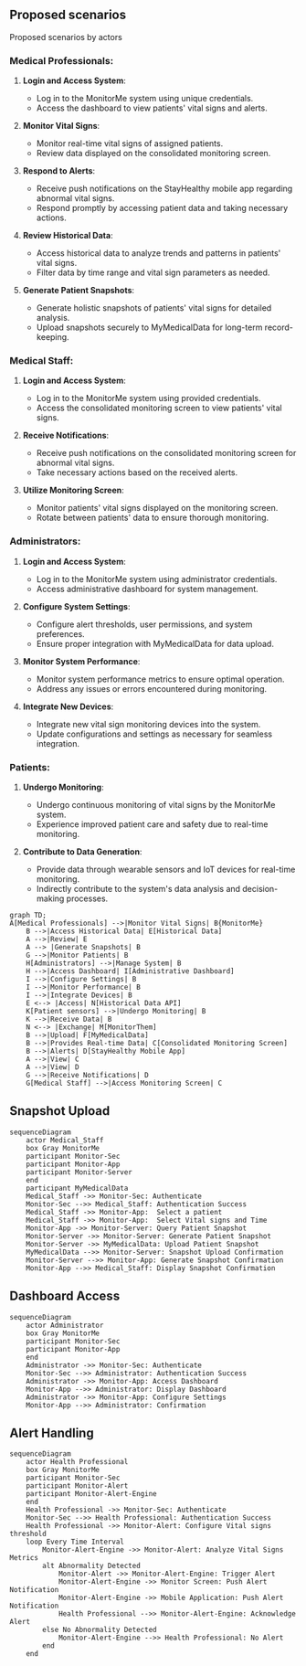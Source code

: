 ## Proposed scenarios
Proposed scenarios by actors

### Medical Professionals:
1. **Login and Access System**:
   - Log in to the MonitorMe system using unique credentials.
   - Access the dashboard to view patients' vital signs and alerts.

2. **Monitor Vital Signs**:
   - Monitor real-time vital signs of assigned patients.
   - Review data displayed on the consolidated monitoring screen.

3. **Respond to Alerts**:
   - Receive push notifications on the StayHealthy mobile app regarding abnormal vital signs.
   - Respond promptly by accessing patient data and taking necessary actions.

4. **Review Historical Data**:
   - Access historical data to analyze trends and patterns in patients' vital signs.
   - Filter data by time range and vital sign parameters as needed.

5. **Generate Patient Snapshots**:
   - Generate holistic snapshots of patients' vital signs for detailed analysis.
   - Upload snapshots securely to MyMedicalData for long-term record-keeping.

### Medical Staff:
1. **Login and Access System**:
   - Log in to the MonitorMe system using provided credentials.
   - Access the consolidated monitoring screen to view patients' vital signs.

2. **Receive Notifications**:
   - Receive push notifications on the consolidated monitoring screen for abnormal vital signs.
   - Take necessary actions based on the received alerts.

3. **Utilize Monitoring Screen**:
   - Monitor patients' vital signs displayed on the monitoring screen.
   - Rotate between patients' data to ensure thorough monitoring.

### Administrators:
1. **Login and Access System**:
   - Log in to the MonitorMe system using administrator credentials.
   - Access administrative dashboard for system management.

2. **Configure System Settings**:
   - Configure alert thresholds, user permissions, and system preferences.
   - Ensure proper integration with MyMedicalData for data upload.

3. **Monitor System Performance**:
   - Monitor system performance metrics to ensure optimal operation.
   - Address any issues or errors encountered during monitoring.

4. **Integrate New Devices**:
   - Integrate new vital sign monitoring devices into the system.
   - Update configurations and settings as necessary for seamless integration.

### Patients:
1. **Undergo Monitoring**:
   - Undergo continuous monitoring of vital signs by the MonitorMe system.
   - Experience improved patient care and safety due to real-time monitoring.

2. **Contribute to Data Generation**:
   - Provide data through wearable sensors and IoT devices for real-time monitoring.
   - Indirectly contribute to the system's data analysis and decision-making processes.

```mermaid
graph TD;
A[Medical Professionals] -->|Monitor Vital Signs| B{MonitorMe} 
    B -->|Access Historical Data| E[Historical Data]
    A -->|Review| E
    A --> |Generate Snapshots| B
    G -->|Monitor Patients| B
    H[Administrators] -->|Manage System| B
    H -->|Access Dashboard| I[Administrative Dashboard]
    I -->|Configure Settings| B
    I -->|Monitor Performance| B
    I -->|Integrate Devices| B
    E <--> |Access| N[Historical Data API]
    K[Patient sensors] -->|Undergo Monitoring| B
    K -->|Receive Data| B
    N <--> |Exchange| M[MonitorThem]
    B -->|Upload| F[MyMedicalData]
    B -->|Provides Real-time Data| C[Consolidated Monitoring Screen]
    B -->|Alerts| D[StayHealthy Mobile App]
    A -->|View| C
    A -->|View| D
    G -->|Receive Notifications| D
    G[Medical Staff] -->|Access Monitoring Screen| C
```
##  Snapshot Upload
```mermaid
sequenceDiagram
    actor Medical_Staff
    box Gray MonitorMe
    participant Monitor-Sec
    participant Monitor-App
    participant Monitor-Server
    end
    participant MyMedicalData
    Medical_Staff ->> Monitor-Sec: Authenticate
    Monitor-Sec -->> Medical_Staff: Authentication Success
    Medical_Staff ->> Monitor-App:  Select a patient
    Medical_Staff ->> Monitor-App:  Select Vital signs and Time
    Monitor-App ->> Monitor-Server: Query Patient Snapshot
    Monitor-Server ->> Monitor-Server: Generate Patient Snapshot
    Monitor-Server ->> MyMedicalData: Upload Patient Snapshot
    MyMedicalData -->> Monitor-Server: Snapshot Upload Confirmation
    Monitor-Server -->> Monitor-App: Generate Snapshot Confirmation
    Monitor-App -->> Medical_Staff: Display Snapshot Confirmation
```
## Dashboard Access
```mermaid
sequenceDiagram
    actor Administrator
    box Gray MonitorMe
    participant Monitor-Sec
    participant Monitor-App
    end
    Administrator ->> Monitor-Sec: Authenticate
    Monitor-Sec -->> Administrator: Authentication Success
    Administrator ->> Monitor-App: Access Dashboard
    Monitor-App -->> Administrator: Display Dashboard
    Administrator ->> Monitor-App: Configure Settings
    Monitor-App -->> Administrator: Confirmation
```
## Alert Handling
```mermaid
sequenceDiagram
    actor Health Professional
    box Gray MonitorMe
    participant Monitor-Sec 
    participant Monitor-Alert 
    participant Monitor-Alert-Engine 
    end
    Health Professional ->> Monitor-Sec: Authenticate
    Monitor-Sec -->> Health Professional: Authentication Success
    Health Professional ->> Monitor-Alert: Configure Vital signs threshold
    loop Every Time Interval
        Monitor-Alert-Engine ->> Monitor-Alert: Analyze Vital Signs Metrics
        alt Abnormality Detected
            Monitor-Alert ->> Monitor-Alert-Engine: Trigger Alert
            Monitor-Alert-Engine ->> Monitor Screen: Push Alert Notification
            Monitor-Alert-Engine ->> Mobile Application: Push Alert Notification
            Health Professional -->> Monitor-Alert-Engine: Acknowledge Alert
        else No Abnormality Detected
            Monitor-Alert-Engine -->> Health Professional: No Alert
        end
    end
```
